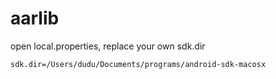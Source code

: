# aarlib


open local.properties, replace your own sdk.dir

```
sdk.dir=/Users/dudu/Documents/programs/android-sdk-macosx
```
